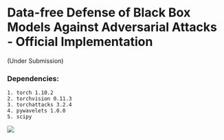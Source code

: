 # Data-free Defense of Black Box Models Against Adversarial Attacks - Official Implementation  
(Under Submission)

### Dependencies:

    1. torch 1.10.2
    2. torchvision 0.11.3
    3. torchattacks 3.2.4
    4. pywavelets 1.0.0
    5. scipy

![](IMAGES/266_data.PNG)
